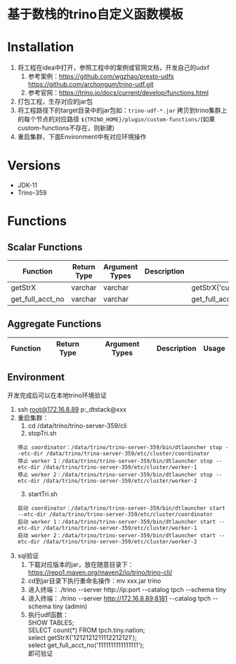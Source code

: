 # 基于数栈的trino自定义函数模板

# Installation
1. 将工程在idea中打开，参照工程中的案例或官网文档，开发自己的udxf
   1. 参考案例：https://github.com/wgzhao/presto-udfs https://github.com/archongum/trino-udf.git
   2. 参考官网：https://trino.io/docs/current/develop/functions.html
2. 打包工程，生存对应的jar包
3. 将工程路径下的target目录中的jar包如：`trino-udf-*.jar` 拷贝到trino集群上的每个节点的对应路径 `${TRINO_HOME}/plugin/custom-functions/`(如果custom-functions不存在，则新建)
4. 重启集群，下面Environment中有对应环境操作

# Versions
- JDK-11
- Trino-359

# Functions
## Scalar Functions
| Function              | Return Type | Argument Types | Description | Usage                                   |
|-----------------------|-------------|----------------|-------------|-----------------------------------------|
| getStrX               | varchar        | varchar           |             | getStrX('current_date')                 |
| get_full_acct_no      | varchar        | varchar           |             | get_full_acct_no('current_date')                  |

## Aggregate Functions
| Function                   | Return Type | Argument Types | Description                                                                          | Usage                   |
|----------------------------| ----------- |----------------| ------------------------------------------------------------------------------------ | ----------------------- |

## Environment
开发完成后可以在本地trino环境验证
1. ssh root@172.16.8.89   p:_dtstack@xxx
2. 重启集群：
   1. cd /data/trino/trino-server-359/cli
   2. stopTri.sh
   ```
   停止 coordinator：/data/trino/trino-server-359/bin/dtlauncher stop --etc-dir /data/trino/trino-server-359/etc/cluster/coordinator
   停止 worker 1：/data/trino/trino-server-359/bin/dtlauncher stop --etc-dir /data/trino/trino-server-359/etc/cluster/worker-1
   停止 worker 2：/data/trino/trino-server-359/bin/dtlauncher stop --etc-dir /data/trino/trino-server-359/etc/cluster/worker-2
   ```
   3. startTri.sh
   ```
   启动 coordinator：/data/trino/trino-server-359/bin/dtlauncher start --etc-dir /data/trino/trino-server-359/etc/cluster/coordinator
   启动 worker 1：/data/trino/trino-server-359/bin/dtlauncher start --etc-dir /data/trino/trino-server-359/etc/cluster/worker-1
   启动 worker 2：/data/trino/trino-server-359/bin/dtlauncher start --etc-dir /data/trino/trino-server-359/etc/cluster/worker-2
   ```
3. sql验证
   1. 下载对应版本的jar，放在随意目录下：https://repo1.maven.org/maven2/io/trino/trino-cli/
   2. cd到jar目录下执行重命名操作：mv xxx.jar trino
   3. 进入终端：./trino --server http://ip:port --catalog tpch --schema tiny
   4. 进入终端：./trino --server http://172.16.8.89:8181 --catalog tpch --schema tiny (admin)
   5. 执行udf函数：<br>
   SHOW TABLES; <br>
   SELECT count(*) FROM tpch.tiny.nation; <br>
   select getStrX('1212121211112212121'); <br>
   select get_full_acct_no('1111111111111111');  <br>
   即可验证
